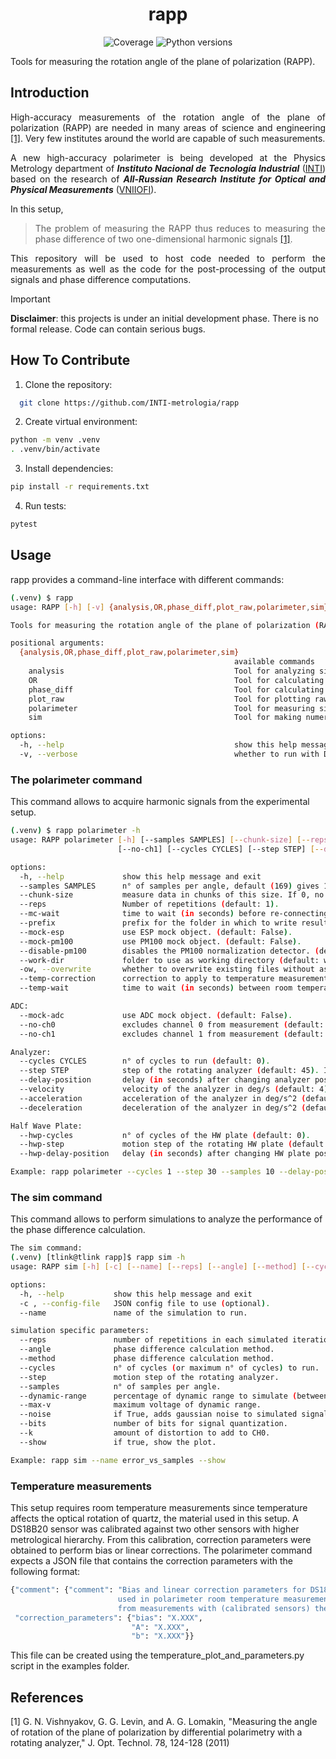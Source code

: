 <h1 align="center" style="border-bottom: none;"> rapp </h1>

<p align="center">
  <a>
    <img alt="Coverage" src="https://codecov.io/gh/tomaslink/rapp/graph/badge.svg?token=DV6XJFKHYS">
  </a>
  <a>
    <img alt="Python versions" src="https://img.shields.io/badge/python-3.8%20%7C%203.9%20%7C%203.10%20%7C%203.11%20%7C%203.12-blue">
  </a>
</p>

Tools for measuring the rotation angle of the plane of polarization (RAPP).


[VNIIOFI]: https://www.vniiofi.ru
[INTI]: https://www.inti.gob.ar/areas/metrologia-y-calidad/fisica/metrologia-fisica

## Introduction

<div align="justify">

  High-accuracy measurements of the rotation angle of the plane of polarization (RAPP)
  are needed in many areas of science and engineering [[1]](#1). 
  Very few institutes around the world are capable of such measurements.

  A new high-accuracy polarimeter is being developed at the Physics Metrology department
  of ***Instituto Nacional de Tecnología Industrial*** ([INTI])
    based on the research
  of ***All-Russian Research Institute for Optical and Physical Measurements*** ([VNIIOFI]).

  In this setup,
  > The problem of measuring the RAPP thus reduces
    to measuring the phase difference of two one-dimensional
    harmonic signals [[1]](#1). 

  This repository will be used to host code needed to perform the measurements as well as the code
for the post-processing of the output signals and phase difference computations. 

</div>


> [!IMPORTANT]
> **Disclaimer**: this projects is under an initial development phase. There is no formal release.
  Code can contain serious bugs. 

## How To Contribute

1. Clone the repository: 

```bash
  git clone https://github.com/INTI-metrologia/rapp
```

2. Create virtual environment:

```bash
python -m venv .venv
. .venv/bin/activate
```

3. Install dependencies:

```bash
pip install -r requirements.txt
```

4. Run tests:

```bash
pytest
```


## Usage

rapp provides a command-line interface with different commands:
```bash
(.venv) $ rapp
usage: RAPP [-h] [-v] {analysis,OR,phase_diff,plot_raw,polarimeter,sim} ...

Tools for measuring the rotation angle of the plane of polarization (RAPP).

positional arguments:
  {analysis,OR,phase_diff,plot_raw,polarimeter,sim}
                                                  available commands
    analysis                                      Tool for analyzing signals: noise, drift, etc.
    OR                                            Tool for calculating optical rotation from initial phase and final phase measurements.
    phase_diff                                    Tool for calculating phase difference from single polarimeter measurement.
    plot_raw                                      Tool for plotting raw measurements.
    polarimeter                                   Tool for measuring signals with the polarimeter.
    sim                                           Tool for making numerical simulations.

options:
  -h, --help                                      show this help message and exit
  -v, --verbose                                   whether to run with DEBUG log level (default: False).
```

### The polarimeter command

This command allows to acquire harmonic signals from the experimental setup. 

```bash
(.venv) $ rapp polarimeter -h
usage: RAPP polarimeter [-h] [--samples SAMPLES] [--chunk-size] [--reps] [--mc-wait] [--prefix] [--mock-esp] [--mock-pm100] [--disable-pm100] [--work-dir] [-ow] [--mock-adc] [--no-ch0]
                        [--no-ch1] [--cycles CYCLES] [--step STEP] [--delay-position] [--velocity] [--acceleration] [--deceleration] [--hwp-cycles] [--hwp-step] [--hwp-delay-position]

options:
  -h, --help             show this help message and exit
  --samples SAMPLES      n° of samples per angle, default (169) gives 10 cycles of 50 Hz noise.
  --chunk-size           measure data in chunks of this size. If 0, no chunks (default: 500).
  --reps                 Number of repetitions (default: 1).
  --mc-wait              time to wait (in seconds) before re-connecting the MC (default: 15).
  --prefix               prefix for the folder in which to write results (default: test).
  --mock-esp             use ESP mock object. (default: False).
  --mock-pm100           use PM100 mock object. (default: False).
  --disable-pm100        disables the PM100 normalization detector. (default: False).
  --work-dir             folder to use as working directory (default: workdir)
  -ow, --overwrite       whether to overwrite existing files without asking (default: False).
  --temp-correction      correction to apply to temperature measurements (default: 'bias').
  --temp-wait            time to wait (in seconds) between room temperature measurements

ADC:
  --mock-adc             use ADC mock object. (default: False).
  --no-ch0               excludes channel 0 from measurement (default: False).
  --no-ch1               excludes channel 1 from measurement (default: False).

Analyzer:
  --cycles CYCLES        n° of cycles to run (default: 0).
  --step STEP            step of the rotating analyzer (default: 45). If cycles==0, step is ignored.
  --delay-position       delay (in seconds) after changing analyzer position (default: 0).
  --velocity             velocity of the analyzer in deg/s (default: 4).
  --acceleration         acceleration of the analyzer in deg/s^2 (default: 1).
  --deceleration         deceleration of the analyzer in deg/s^2 (default: 1).

Half Wave Plate:
  --hwp-cycles           n° of cycles of the HW plate (default: 0).
  --hwp-step             motion step of the rotating HW plate (default: 45).
  --hwp-delay-position   delay (in seconds) after changing HW plate position (default: 5).

Example: rapp polarimeter --cycles 1 --step 30 --samples 10 --delay-position 0

```

### The sim command

This command allows to perform simulations to analyze the performance of the phase difference calculation. 

```bash
The sim command:
(.venv) [tlink@tlink rapp]$ rapp sim -h
usage: RAPP sim [-h] [-c] [--name] [--reps] [--angle] [--method] [--cycles] [--step] [--samples] [--dynamic-range] [--max-v] [--noise] [--bits] [--k] [--show]

options:
  -h, --help           show this help message and exit
  -c , --config-file   JSON config file to use (optional).
  --name               name of the simulation to run.

simulation specific parameters:
  --reps               number of repetitions in each simulated iteration.
  --angle              phase difference calculation method.
  --method             phase difference calculation method.
  --cycles             n° of cycles (or maximum n° of cycles) to run.
  --step               motion step of the rotating analyzer.
  --samples            n° of samples per angle.
  --dynamic-range      percentage of dynamic range to simulate (between [0, 1]).
  --max-v              maximum voltage of dynamic range.
  --noise              if True, adds gaussian noise to simulated signals.
  --bits               number of bits for signal quantization.
  --k                  amount of distortion to add to CH0.
  --show               if true, show the plot.

Example: rapp sim --name error_vs_samples --show
```

### Temperature measurements
This setup requires room temperature measurements since temperature affects the 
optical rotation of quartz, the material used in this setup. A DS18B20 sensor was
calibrated against two other sensors with higher metrological hierarchy. From this 
calibration, correction parameters were obtained to perform bias or linear 
corrections. The polarimeter command expects a JSON file that contains the correction
parameters with the following format: 
```bash
{"comment": {"comment": "Bias and linear correction parameters for DS18B20 sensor
                        used in polarimeter room temperature measurements obtained 
                        from measurements with (calibrated sensors) the 14/11/2024"}, 
 "correction_parameters": {"bias": "X.XXX", 
                           "A": "X.XXX", 
                           "b": "X.XXX"}}
```
This file can be created using the temperature_plot_and_parameters.py script in the 
examples folder.

## References
<a id="1">[1]</a> G. N. Vishnyakov, G. G. Levin, and A. G. Lomakin,
"Measuring the angle of rotation of the plane of polarization by differential polarimetry with a rotating analyzer,"
J. Opt. Technol. 78, 124-128 (2011)
